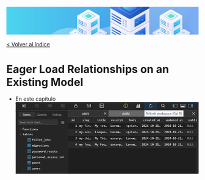 ![Virtualización](/docs/images/header.png)

[< Volver al índice](/docs/ReadMe.md)

# Eager Load Relationships on an Existing Model

- En este capítulo 
![Virtualización](/docs/images/cap23.png)